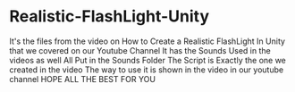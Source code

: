 # Realistic-FlashLight-Unity
It's the files from the video on How to Create a Realistic FlashLight In Unity that we covered on our Youtube Channel
It has the Sounds Used in the videos as well All Put in the Sounds Folder
The Script is Exactly the one we created in the video
The way to use it is shown in the video in our youtube channel
HOPE ALL THE BEST FOR YOU
